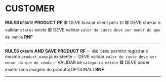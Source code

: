 # CUSTOMER

**RULES `UPDATE` PRODUCT**
**RF**
🟥 DEVE buscar client pelo `ID`
🟥 DEVE chekar e validar `status` existe
🟥 DEVE validar `valor de custo deve ser menor do que de venda`
**RNF**

---

**RULES `CREATE` AND SAVE PRODUCT**
**RF**
✅ `NÃO DEVE` permitir registrar o mesmo `product_name` ja existente
✅ DEVE validar `valor de custo deve ser menor do que de venda`
✅ VALIDAR se `categoria existe`
🟥 DEVE poder inserir uma imagem do produto(OPTIONAL)
**RNF**

---

